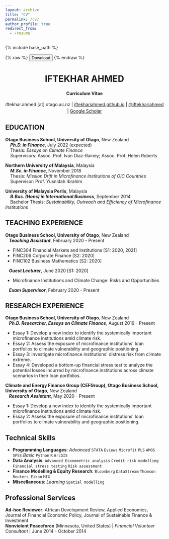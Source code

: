 ```yaml
---
layout: archive
title: "CV"
permalink: /cv/
author_profile: true
redirect_from:
  - /resume
---
```


{% include base_path %}

{% raw %}
<button onclick="window.open('/files/Iftekhar_Ahmed_CV_06252021.pdf')">Download</button>
{% endraw %}


<h1 class="western" align="center"><b>IFTEKHAR AHMED</b></h1>
<p style="line-height: 1.5;" align="center"><span><b>Curriculum Vitae</b> </span></p>
<p style="line-height: 1.5;" align="center"><span>iftekhar.ahmed [at] otago.ac.nz | <a href="http://iftekhariahmed.github.io/">iftekhariahmed.github.io</a> | <a href="http://www.twitter.com/iftekhariahmed">@iftekhariahmed</a> | <a href="https://scholar.google.co.nz/citations?user=OCPzU9MAAAAJ&hl=en">Google Scholar</a></span></p>


## EDUCATION
**Otago Business School, University of Otago**, New Zealand\
&nbsp;&nbsp;&nbsp;&nbsp;***Ph.D. in Finance***, July 2022 (expected)\
&nbsp;&nbsp;&nbsp;&nbsp;Thesis: *Essays on Climate Finance*\
&nbsp;&nbsp;&nbsp;&nbsp;Supervisors: Assoc. Prof. Ivan Diaz-Rainey; Assoc. Prof. Helen Roberts

**Northern University of Malaysia**, Malaysia\
&nbsp;&nbsp;&nbsp;&nbsp;***M.Sc. in Finance***, November 2018\
&nbsp;&nbsp;&nbsp;&nbsp;Thesis: *Mission Drift in Microfinance Institutions of OIC Countries*\
&nbsp;&nbsp;&nbsp;&nbsp;Supervisor: Prof. Yusnidah Ibrahim

**University of Malaysia Perlis**, Malaysia\
&nbsp;&nbsp;&nbsp;&nbsp;***B.Bus. (Hons) in International Business***, September 2014\
&nbsp;&nbsp;&nbsp;&nbsp;Bachelor Thesis: *Sustainability, Outreach and Efficiency of Microfinance Institutions*


## TEACHING EXPERIENCE
**Otago Business School, University of Otago**, New Zealand\
&nbsp;&nbsp;&nbsp;***Teaching Assistant***, February 2020 - Present
  * FINC304 Financial Markets and Institutions [S1: 2020, 2021]
  * FINC206 Corporate Finance [S2: 2020]
  * FINC102 Business Mathematics [S2: 2020]

&nbsp;&nbsp;&nbsp;***Guest Lecturer***, June 2020 [S1: 2020]
  * Microfinance Institutions and Climate Change: Risks and Opportunities

&nbsp;&nbsp;&nbsp;***Exam Supervisor***, February 2020 - Present


## RESEARCH EXPERIENCE
**Otago Business School, University of Otago**, New Zealand\
&nbsp;&nbsp;&nbsp;***Ph.D. Researcher, Essays on Climate Finance***, August 2019 - Present 
  * Essay 1: Develop a new index to identify the systemically important microfinance institutions amid climate risk.
  * Essay 2: Assess the exposure of microfinance institutions' loan portfolios to climate vulnerability and geographic positioning.
  * Essay 3: Investigate microfinance institutions' distress risk from climate extreme.
  * Essay 4: Developed a bottom-up financial stress test to analyze the potential losses incurred by microfinance institutions across climate scenarios in their loan portfolios.
  
**Climate and Energy Finance Group (CEFGroup), Otago Business School, University of Otago**, New Zealand\
&nbsp;&nbsp;&nbsp;***Research Assistant***, May 2020 - Present 
  * Essay 1: Develop a new index to identify the systemically important microfinance institutions amid climate risk.
  * Essay 2: Assess the exposure of microfinance institutions' loan portfolios to climate vulnerability and geographic positioning.

 

## Technical Skills
* **Programming Languages**: *Advanced* `STATA` `Eviews` `Microfit` `PLS` `AMOS` `SPSS` *Basic* `Python` `R` `ArcGIS`
* **Data Analysis**: `Advanced Econometric analysis` `Credit risk modelling` `Financial stress testing`  `Risk assessment`
* **Finance Modelling & Equity Research**: `Bloomberg` `DataStream` `Thomson Reuters Eikon` `MIX`
* **Miscellaneous**: *Learning* `Spatial modelling`

## Professional Services
**Ad-hoc Reviewer**: African Development Review, Applied Economics, Journal of Financial Economic Policy, Journal of Sustainable Finance & Investment\
**Nonviolent Peaceforce** (Minnesota, United States)  | *Financial Volunteer Consultant* | June  2014 - October 2014


